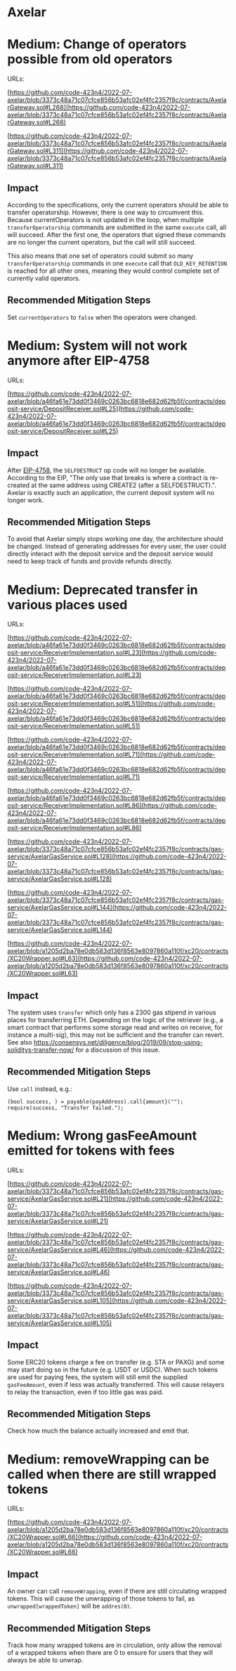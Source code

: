 # Axelar

# Medium: Change of operators possible from old operators

URLs:

[https://github.com/code-423n4/2022-07-axelar/blob/3373c48a71c07cfce856b53afc02ef4fc2357f8c/contracts/AxelarGateway.sol#L268](https://github.com/code-423n4/2022-07-axelar/blob/3373c48a71c07cfce856b53afc02ef4fc2357f8c/contracts/AxelarGateway.sol#L268)

[https://github.com/code-423n4/2022-07-axelar/blob/3373c48a71c07cfce856b53afc02ef4fc2357f8c/contracts/AxelarGateway.sol#L311](https://github.com/code-423n4/2022-07-axelar/blob/3373c48a71c07cfce856b53afc02ef4fc2357f8c/contracts/AxelarGateway.sol#L311)


## Impact
According to the specifications, only the current operators should be able to transfer operatorship. However, there is one way to circumvent this. Because currentOperators is not updated in the loop, when multiple `transferOperatorship` commands are submitted in the same `execute` call, all will succeed. After the first one, the operators that signed these commands are no longer the current operators, but the call will still succeed.

This also means that one set of operators could submit so many `transferOperatorship` commands in one `execute` call that `OLD_KEY_RETENTION` is reached for all other ones, meaning they would control complete set of currently valid operators.

## Recommended Mitigation Steps
Set `currentOperators` to `false` when the operators were changed.


# Medium: System will not work anymore after EIP-4758

URLs:

[https://github.com/code-423n4/2022-07-axelar/blob/a46fa61e73dd0f3469c0263bc6818e682d62fb5f/contracts/deposit-service/DepositReceiver.sol#L25](https://github.com/code-423n4/2022-07-axelar/blob/a46fa61e73dd0f3469c0263bc6818e682d62fb5f/contracts/deposit-service/DepositReceiver.sol#L25)


## Impact
After [EIP-4758](https://eips.ethereum.org/EIPS/eip-4758), the `SELFDESTRUCT` op code will no longer be available. According to the EIP, "The only use that breaks is where a contract is re-created at the same address using CREATE2 (after a SELFDESTRUCT).". Axelar is exactly such an application, the current deposit system will no longer work.

## Recommended Mitigation Steps
To avoid that Axelar simply stops working one day, the architecture should be changed. Instead of generating addresses for every user, the user could directly interact with the deposit service and the deposit service would need to keep track of funds and provide refunds directly.


# Medium: Deprecated transfer in various places used

URLs:

[https://github.com/code-423n4/2022-07-axelar/blob/a46fa61e73dd0f3469c0263bc6818e682d62fb5f/contracts/deposit-service/ReceiverImplementation.sol#L23](https://github.com/code-423n4/2022-07-axelar/blob/a46fa61e73dd0f3469c0263bc6818e682d62fb5f/contracts/deposit-service/ReceiverImplementation.sol#L23)

[https://github.com/code-423n4/2022-07-axelar/blob/a46fa61e73dd0f3469c0263bc6818e682d62fb5f/contracts/deposit-service/ReceiverImplementation.sol#L51](https://github.com/code-423n4/2022-07-axelar/blob/a46fa61e73dd0f3469c0263bc6818e682d62fb5f/contracts/deposit-service/ReceiverImplementation.sol#L51)

[https://github.com/code-423n4/2022-07-axelar/blob/a46fa61e73dd0f3469c0263bc6818e682d62fb5f/contracts/deposit-service/ReceiverImplementation.sol#L71](https://github.com/code-423n4/2022-07-axelar/blob/a46fa61e73dd0f3469c0263bc6818e682d62fb5f/contracts/deposit-service/ReceiverImplementation.sol#L71)

[https://github.com/code-423n4/2022-07-axelar/blob/a46fa61e73dd0f3469c0263bc6818e682d62fb5f/contracts/deposit-service/ReceiverImplementation.sol#L86](https://github.com/code-423n4/2022-07-axelar/blob/a46fa61e73dd0f3469c0263bc6818e682d62fb5f/contracts/deposit-service/ReceiverImplementation.sol#L86)

[https://github.com/code-423n4/2022-07-axelar/blob/3373c48a71c07cfce856b53afc02ef4fc2357f8c/contracts/gas-service/AxelarGasService.sol#L128](https://github.com/code-423n4/2022-07-axelar/blob/3373c48a71c07cfce856b53afc02ef4fc2357f8c/contracts/gas-service/AxelarGasService.sol#L128)

[https://github.com/code-423n4/2022-07-axelar/blob/3373c48a71c07cfce856b53afc02ef4fc2357f8c/contracts/gas-service/AxelarGasService.sol#L144](https://github.com/code-423n4/2022-07-axelar/blob/3373c48a71c07cfce856b53afc02ef4fc2357f8c/contracts/gas-service/AxelarGasService.sol#L144)

[https://github.com/code-423n4/2022-07-axelar/blob/a1205d2ba78e0db583d136f8563e8097860a110f/xc20/contracts/XC20Wrapper.sol#L63](https://github.com/code-423n4/2022-07-axelar/blob/a1205d2ba78e0db583d136f8563e8097860a110f/xc20/contracts/XC20Wrapper.sol#L63)


## Impact
The system uses `transfer` which only has a 2300 gas stipend in various places for transferring ETH. Depending on the logic of the retriever (e.g., a smart contract that performs some storage read and writes on receive, for instance a multi-sig), this may not be sufficient and the transfer can revert. See also https://consensys.net/diligence/blog/2019/09/stop-using-soliditys-transfer-now/ for a discussion of this issue.

## Recommended Mitigation Steps
Use `call` instead, e.g.:

```solidity
(bool success, ) = payable(payAddress).call{amount}("");
require(success, "Transfer failed.");
```


# Medium: Wrong gasFeeAmount emitted for tokens with fees

URLs:

[https://github.com/code-423n4/2022-07-axelar/blob/3373c48a71c07cfce856b53afc02ef4fc2357f8c/contracts/gas-service/AxelarGasService.sol#L21](https://github.com/code-423n4/2022-07-axelar/blob/3373c48a71c07cfce856b53afc02ef4fc2357f8c/contracts/gas-service/AxelarGasService.sol#L21)

[https://github.com/code-423n4/2022-07-axelar/blob/3373c48a71c07cfce856b53afc02ef4fc2357f8c/contracts/gas-service/AxelarGasService.sol#L46](https://github.com/code-423n4/2022-07-axelar/blob/3373c48a71c07cfce856b53afc02ef4fc2357f8c/contracts/gas-service/AxelarGasService.sol#L46)

[https://github.com/code-423n4/2022-07-axelar/blob/3373c48a71c07cfce856b53afc02ef4fc2357f8c/contracts/gas-service/AxelarGasService.sol#L105](https://github.com/code-423n4/2022-07-axelar/blob/3373c48a71c07cfce856b53afc02ef4fc2357f8c/contracts/gas-service/AxelarGasService.sol#L105)


## Impact
Some ERC20 tokens charge a fee on transfer (e.g. STA or PAXG) and some may start doing so in the future (e.g. USDT or USDC). When such tokens are used for paying fees, the system will still emit the supplied `gasFeeAmount`, even if less was actually transferred. This will cause relayers to relay the transaction, even if too little gas was paid.

## Recommended Mitigation Steps
Check how much the balance actually increased and emit that.


# Medium: removeWrapping can be called when there are still wrapped tokens

URLs:

[https://github.com/code-423n4/2022-07-axelar/blob/a1205d2ba78e0db583d136f8563e8097860a110f/xc20/contracts/XC20Wrapper.sol#L66](https://github.com/code-423n4/2022-07-axelar/blob/a1205d2ba78e0db583d136f8563e8097860a110f/xc20/contracts/XC20Wrapper.sol#L66)


## Impact
An owner can call `removeWrapping`, even if there are still circulating wrapped tokens. This will cause the unwrapping of those tokens to fail, as `unwrapped[wrappedToken]` will be `addres(0)`.

## Recommended Mitigation Steps
Track how many wrapped tokens are in circulation, only allow the removal of a wrapped tokens when there are 0 to ensure for users that they will always be able to unwrap.
